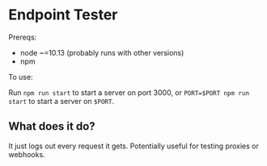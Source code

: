 # Endpoint Tester

Prereqs:
* node ~=10.13 (probably runs with other versions)
* npm

To use:

Run `npm run start` to start a server on port 3000, or `PORT=$PORT npm run start` to start a server on `$PORT`.

## What does it do?

It just logs out every request it gets. Potentially useful for testing proxies or webhooks.
